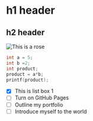 # h1 header
## h2 header
![This is a rose](https://upload.wikimedia.org/wikipedia/commons/thumb/4/4e/Bridal_pink_-_morwell_rose_garden.jpg/800px-Bridal_pink_-_morwell_rose_garden.jpg)

```C
int a = 5;
int b =2;
int product;
product = a*b;
printf(product);
```

- [x] This is list box 1
- [ ] Turn on GitHub Pages
- [ ] Outline my portfolio
- [ ] Introduce myself to the world
